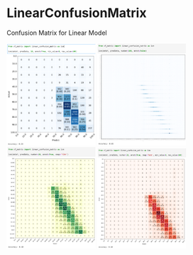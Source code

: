 # LinearConfusionMatrix
Confusion Matrix for Linear Model

<img src="Images/1.PNG" alt="1" width="200"/>
<img src="Images/2.PNG" alt="2" width="200"/>
<img src="Images/3.PNG" alt="3" width="200"/>
<img src="Images/4.PNG" alt="4" width="200"/>
